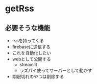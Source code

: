 # getRss

## 必要そうな機能
- rssを持ってくる
- firebaseに送信する
- これを自動化したい
 - webとして公開する
   - streamlit
   - ラズパイ使ってサーバーとして動かす
- 期限切れのやつは削除する

